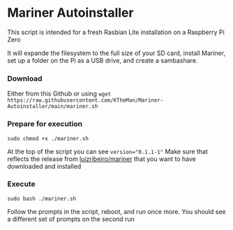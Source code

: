# Mariner Autoinstaller

This script is intended for a fresh Rasbian Lite installation on a Raspberry Pi Zero

It will expande the filesystem to the full size of your SD card, install Mariner, set up a folder on the Pi as a USB drive, and create a sambashare.

### Download
Either from this Github or using
`wget https://raw.githubusercontent.com/KTheMan/Mariner-Autoinstaller/main/mariner.sh`

### Prepare for execution
`sudo chmod +x ./mariner.sh`

At the top of the script you can see
`version="0.1.1-1"`
Make sure that reflects the release from [luizribeiro/mariner](https://github.com/luizribeiro/mariner/releases) that you want to have downloaded and installed

### Execute
`sudo bash ./mariner.sh`

Follow the prompts in the script, reboot, and run once more.
You should see a different set of prompts on the second run
